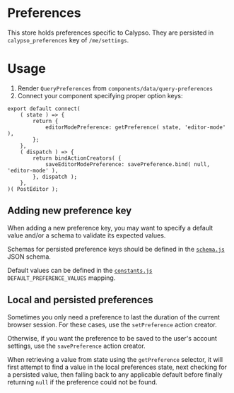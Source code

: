 Preferences
========

This store holds preferences specific to Calypso.
They are persisted in `calypso_preferences` key of `/me/settings`.

# Usage

1. Render `QueryPreferences` from `components/data/query-preferences`
2. Connect your component specifying proper option keys:
```es6
export default connect(
	( state ) => {
		return {
			editorModePreference: getPreference( state, 'editor-mode' ),
		};
	},
	( dispatch ) => {
		return bindActionCreators( {
			saveEditorModePreference: savePreference.bind( null, 'editor-mode' ),
		}, dispatch );
	},
)( PostEditor );
```

## Adding new preference key

When adding a new preference key, you may want to specify a default value and/or a schema to validate its expected values.

Schemas for persisted preference keys should be defined in the [`schema.js`](./schema.js) JSON schema.

Default values can be defined in the [`constants.js`](./constants.js) `DEFAULT_PREFERENCE_VALUES` mapping.

## Local and persisted preferences

Sometimes you only need a preference to last the duration of the current browser session. For these cases, use the `setPreference` action creator.

Otherwise, if you want the preference to be saved to the user's account settings, use the `savePreference` action creator.

When retrieving a value from state using the `getPreference` selector, it will first attempt to find a value in the local preferences state, next checking for a persisted value, then falling back to any applicable default before finally returning `null` if the preference could not be found.
